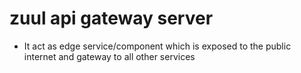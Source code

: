 # zuul api gateway server
* It act as edge service/component which is exposed to the public internet and gateway to all other services

